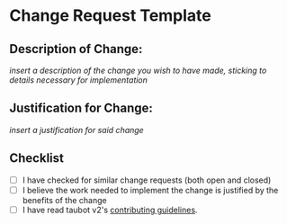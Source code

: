 # Change Request Template


## Description of Change:

*insert a description of the change you wish to have made, sticking to details necessary for implementation*

## Justification for Change:

*insert a justification for said change*

## Checklist

- [ ] I have checked for similar change requests (both open and closed)
- [ ] I believe the work needed to implement the change is justified by the benefits of the change
- [ ] I have read taubot v2's [contributing guidelines](./Contributing.md).